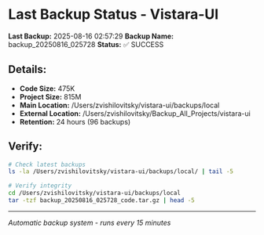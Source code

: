 # Last Backup Status - Vistara-UI

**Last Backup:** 2025-08-16 02:57:29
**Backup Name:** backup_20250816_025728
**Status:** ✅ SUCCESS

## Details:
- **Code Size:** 475K
- **Project Size:** 815M
- **Main Location:** /Users/zvishilovitsky/vistara-ui/backups/local
- **External Location:** /Users/zvishilovitsky/Backup_All_Projects/vistara-ui
- **Retention:** 24 hours (96 backups)

## Verify:
```bash
# Check latest backups
ls -la /Users/zvishilovitsky/vistara-ui/backups/local/ | tail -5

# Verify integrity
cd /Users/zvishilovitsky/vistara-ui/backups/local
tar -tzf backup_20250816_025728_code.tar.gz | head -5
```

---
*Automatic backup system - runs every 15 minutes*
